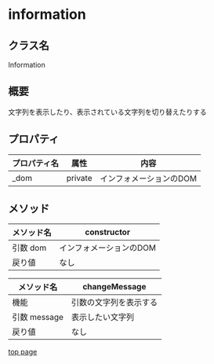 # information

## クラス名

Information

## 概要

文字列を表示したり、表示されている文字列を切り替えたりする

## プロパティ

| プロパティ名 |  属性   |          内容           |
| ------------ | ------- | ----------------------- |
| _dom         | private | インフォメーションのDOM |

## メソッド

| メソッド名 |       constructor       |
| ---------- | ----------------------- |
| 引数 dom   | インフォメーションのDOM |
| 戻り値     | なし                    |

|  メソッド名  |     changeMessage      |
| ------------ | ---------------------- |
| 機能         | 引数の文字列を表示する |
| 引数 message | 表示したい文字列       |
| 戻り値       | なし                   |

[top page](./topPage.md)
